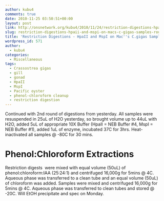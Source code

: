 ```yaml
---
author: kubu4
comments: true
date: 2010-11-25 03:50:51+00:00
layout: post
link: http://onsnetwork.org/kubu4/2010/11/24/restriction-digestions-hpaii-and-mspi-on-macs-c-gigas-samples-round-2/
slug: restriction-digestions-hpaii-and-mspi-on-macs-c-gigas-samples-round-2
title: 'Restriction Digestions - HpaII and MspI on Mac''s C.gigas Samples: Round 2'
wordpress_id: 571
author:
  - kubu4
categories:
  - Miscellaneous
tags:
  - Crassostrea gigas
  - gill
  - gonad
  - HpaII
  - MspI
  - Pacific oyster
  - phenol-chloroform cleanup
  - restriction digestion
---
```


Continued with 2nd round of digestions from yesterday. All samples were resuspended in 25uL of H2O yesterday, so brought volume up to 44uL with H2O, added 5uL of appropriate 10X Buffer (HpaII = NEB Buffer #4, MspI = NEB Buffer #1), added 1uL of enzyme, incubated 37C for 3hrs. Heat-inactivated all samples @ -80C for 30 mins.



# 





# Phenol:Chloroform Extractions



Restriction digests  were mixed with equal volume (50uL) of phenol:chloroform:IAA (25:24:1) and centrifuged 16,000g for 5mins @ 4C. Aqueous phase was transferred to a clean tube and an equal volume (50uL) of chloroform was added. Samples were mixed and centrifuged 16,000g for 5mins @ 4C. Aqueous phase was transferred to clean tubes and stored @ -20C. Will EtOH precipitate and spec on Monday.
